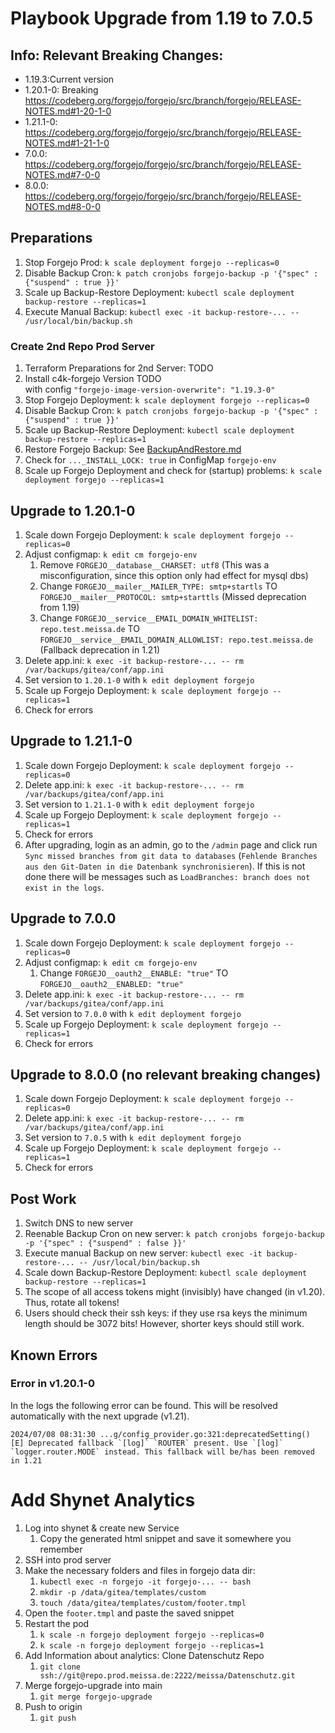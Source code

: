 # Playbook Upgrade from 1.19 to 7.0.5

## Info: Relevant Breaking Changes:

* 1.19.3:Current version
* 1.20.1-0: Breaking https://codeberg.org/forgejo/forgejo/src/branch/forgejo/RELEASE-NOTES.md#1-20-1-0
* 1.21.1-0: https://codeberg.org/forgejo/forgejo/src/branch/forgejo/RELEASE-NOTES.md#1-21-1-0
* 7.0.0: https://codeberg.org/forgejo/forgejo/src/branch/forgejo/RELEASE-NOTES.md#7-0-0
* 8.0.0: https://codeberg.org/forgejo/forgejo/src/branch/forgejo/RELEASE-NOTES.md#8-0-0

## Preparations

1. Stop Forgejo Prod: `k scale deployment forgejo --replicas=0`
1. Disable Backup Cron: `k patch cronjobs forgejo-backup -p '{"spec" : {"suspend" : true }}'`
1. Scale up Backup-Restore Deployment: `kubectl scale deployment backup-restore --replicas=1`
1. Execute Manual Backup: `kubectl exec -it backup-restore-... -- /usr/local/bin/backup.sh`

### Create 2nd Repo Prod Server

1. Terraform Preparations for 2nd Server: TODO
1. Install c4k-forgejo Version TODO   
   with config `"forgejo-image-version-overwrite": "1.19.3-0"`
1. Stop Forgejo Deployment: `k scale deployment forgejo --replicas=0`
1. Disable Backup Cron: `k patch cronjobs forgejo-backup -p '{"spec" : {"suspend" : true }}'`
1. Scale up Backup-Restore Deployment: `kubectl scale deployment backup-restore --replicas=1`
1. Restore Forgejo Backup: See [BackupAndRestore.md](BackupAndRestore.md)
1. Check for `..._INSTALL_LOCK: true` in ConfigMap `forgejo-env`
1. Scale up Forgejo Deployment and check for (startup) problems: `k scale deployment forgejo --replicas=1`

## Upgrade to 1.20.1-0

1. Scale down Forgejo Deployment: `k scale deployment forgejo --replicas=0`
1. Adjust configmap: `k edit cm forgejo-env`
    1. Remove `FORGEJO__database__CHARSET: utf8` (This was a misconfiguration, since this option only had effect for mysql dbs)
    1. Change `FORGEJO__mailer__MAILER_TYPE: smtp+startls` TO `FORGEJO__mailer__PROTOCOL: smtp+starttls` (Missed deprecation from 1.19)
    1. Change `FORGEJO__service__EMAIL_DOMAIN_WHITELIST: repo.test.meissa.de` TO `FORGEJO__service__EMAIL_DOMAIN_ALLOWLIST: repo.test.meissa.de` (Fallback deprecation in 1.21)
1. Delete app.ini: `k exec -it backup-restore-... -- rm /var/backups/gitea/conf/app.ini`
1. Set version to `1.20.1-0` with `k edit deployment forgejo`
1. Scale up Forgejo Deployment: `k scale deployment forgejo --replicas=1`
1. Check for errors

## Upgrade to 1.21.1-0

1. Scale down Forgejo Deployment: `k scale deployment forgejo --replicas=0`
1. Delete app.ini: `k exec -it backup-restore-... -- rm /var/backups/gitea/conf/app.ini`
1. Set version to `1.21.1-0` with `k edit deployment forgejo`
1. Scale up Forgejo Deployment: `k scale deployment forgejo --replicas=1`
1. Check for errors
1. After upgrading, login as an admin, go to the `/admin` page and click run `Sync missed branches from git data to databases` (`Fehlende Branches aus den Git-Daten in die Datenbank synchronisieren`). If this is not done there will be messages such as `LoadBranches: branch does not exist in the logs`.

## Upgrade to 7.0.0

1. Scale down Forgejo Deployment: `k scale deployment forgejo --replicas=0`
1. Adjust configmap: `k edit cm forgejo-env`
    1. Change `FORGEJO__oauth2__ENABLE: "true"` TO `FORGEJO__oauth2__ENABLED: "true"`
1. Delete app.ini: `k exec -it backup-restore-... -- rm /var/backups/gitea/conf/app.ini`
1. Set version to `7.0.0` with `k edit deployment forgejo`
1. Scale up Forgejo Deployment: `k scale deployment forgejo --replicas=1`
1. Check for errors

## Upgrade to 8.0.0 (no relevant breaking changes)

1. Scale down Forgejo Deployment: `k scale deployment forgejo --replicas=0`
1. Delete app.ini: `k exec -it backup-restore-... -- rm /var/backups/gitea/conf/app.ini`
1. Set version to `7.0.5` with `k edit deployment forgejo`
1. Scale up Forgejo Deployment: `k scale deployment forgejo --replicas=1`
1. Check for errors

## Post Work

1. Switch DNS to new server
1. Reenable Backup Cron on new server: `k patch cronjobs forgejo-backup -p '{"spec" : {"suspend" : false }}'`
1. Execute manual Backup on new server: `kubectl exec -it backup-restore-... -- /usr/local/bin/backup.sh`
1. Scale down Backup-Restore Deployment: `kubectl scale deployment backup-restore --replicas=1`
1. The scope of all access tokens might (invisibly) have changed (in v1.20). Thus, rotate all tokens!
1. Users should check their ssh keys: if they use rsa keys the minimum length should be 3072 bits! However, shorter keys should still work.

## Known Errors

### Error in v1.20.1-0

In the logs the following error can be found. This will be resolved automatically with the next upgrade (v1.21).

```
2024/07/08 08:31:30 ...g/config_provider.go:321:deprecatedSetting() [E] Deprecated fallback `[log]` `ROUTER` present. Use `[log]` `logger.router.MODE` instead. This fallback will be/has been removed in 1.21
```

# Add Shynet Analytics

1. Log into shynet & create new Service
    1. Copy the generated html snippet and save it somewhere you remember
1. SSH into prod server
1. Make the necessary folders and files in forgejo data dir:
    1. `kubectl exec -n forgejo -it forgejo-... -- bash`
    1. `mkdir -p /data/gitea/templates/custom`
    1. `touch /data/gitea/templates/custom/footer.tmpl`
1. Open the `footer.tmpl` and paste the saved snippet
1. Restart the pod
    1. `k scale -n forgejo deployment forgejo --replicas=0`
    1. `k scale -n forgejo deployment forgejo --replicas=1`
1. Add Information about analytics: Clone Datenschutz Repo
    1. `git clone ssh://git@repo.prod.meissa.de:2222/meissa/Datenschutz.git`
1. Merge forgejo-upgrade into main
    1. `git merge forgejo-upgrade`
1. Push to origin
    1. `git push`
